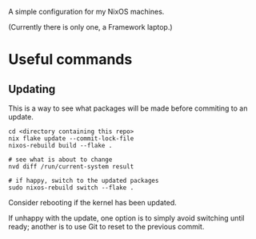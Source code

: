 A simple configuration for my NixOS machines.

(Currently there is only one, a Framework laptop.)

# Useful commands
## Updating
This is a way to see what packages will be made before commiting to an update.

```shell
cd <directory containing this repo>
nix flake update --commit-lock-file
nixos-rebuild build --flake .

# see what is about to change
nvd diff /run/current-system result

# if happy, switch to the updated packages
sudo nixos-rebuild switch --flake .
```

Consider rebooting if the kernel has been updated.

If unhappy with the update, one option is to simply avoid switching until ready; another is to use Git
to reset to the previous commit.


